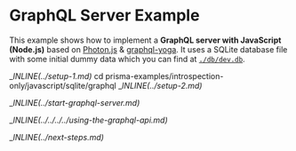 # GraphQL Server Example

This example shows how to implement a **GraphQL server with JavaScript (Node.js)** based on [Photon.js](https://photonjs.prisma.io/) & [graphql-yoga](https://github.com/prisma/graphql-yoga). It uses a SQLite database file with some initial dummy data which you can find at [`./db/dev.db`](./db/dev.db).

__INLINE(../_setup-1.md)__
cd prisma-examples/introspection-only/javascript/sqlite/graphql
__INLINE(../_setup-2.md)__

__INLINE(../_start-graphql-server.md)__

__INLINE(../../../../_using-the-graphql-api.md)__

__INLINE(../_next-steps.md)__